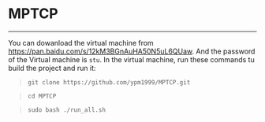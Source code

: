 # MPTCP
----
You can dowanload the virtual machine from  <https://pan.baidu.com/s/12kM3BGnAuHA50N5uL6QUaw>. And the password of the Virtual machine is `stu`. 
In the virtual machine, run these commands tu build the project and run it:
> `git clone https://github.com/ypm1999/MPTCP.git`    

> `cd MPTCP`    

> `sudo bash ./run_all.sh`    
